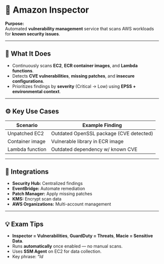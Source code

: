 # 🧰 Amazon Inspector

**Purpose:**  
Automated **vulnerability management** service that scans AWS workloads for **known security issues**.

---

## 🔑 What It Does
- Continuously scans **EC2**, **ECR container images**, and **Lambda functions**.  
- Detects **CVE vulnerabilities**, **missing patches**, and **insecure configurations**.  
- Prioritizes findings by **severity** (Critical → Low) using **EPSS + environmental context**.

---

## ⚙️ Key Use Cases
| Scenario | Example Finding |
|-----------|-----------------|
| Unpatched EC2 | Outdated OpenSSL package (CVE detected) |
| Container image | Vulnerable library in ECR image |
| Lambda function | Outdated dependency w/ known CVE |

---

## 🧭 Integrations
- **Security Hub:** Centralized findings  
- **EventBridge:** Automate remediation  
- **Patch Manager:** Apply missing patches  
- **KMS:** Encrypt scan data  
- **AWS Organizations:** Multi-account management  

---

## 💡 Exam Tips
- **Inspector = Vulnerabilities**, **GuardDuty = Threats**, **Macie = Sensitive Data**.  
- Runs **automatically** once enabled — no manual scans.  
- Uses **SSM Agent** on EC2 for data collection.  
- Key phrase: *“Id*
